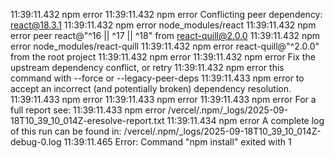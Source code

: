 11:39:11.432 
npm error
11:39:11.432 
npm error Conflicting peer dependency: react@18.3.1
11:39:11.432 
npm error node_modules/react
11:39:11.432 
npm error   peer react@"^16 || ^17 || ^18" from react-quill@2.0.0
11:39:11.432 
npm error   node_modules/react-quill
11:39:11.432 
npm error     react-quill@"^2.0.0" from the root project
11:39:11.432 
npm error
11:39:11.432 
npm error Fix the upstream dependency conflict, or retry
11:39:11.432 
npm error this command with --force or --legacy-peer-deps
11:39:11.433 
npm error to accept an incorrect (and potentially broken) dependency resolution.
11:39:11.433 
npm error
11:39:11.433 
npm error
11:39:11.433 
npm error For a full report see:
11:39:11.433 
npm error /vercel/.npm/_logs/2025-09-18T10_39_10_014Z-eresolve-report.txt
11:39:11.434 
npm error A complete log of this run can be found in: /vercel/.npm/_logs/2025-09-18T10_39_10_014Z-debug-0.log
11:39:11.465 
Error: Command "npm install" exited with 1
